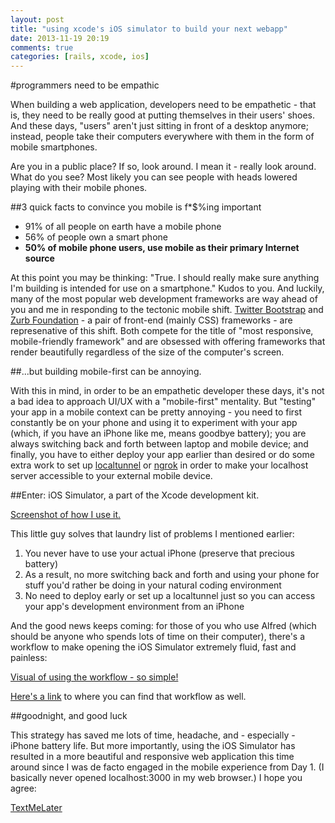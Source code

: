 ```yaml
---
layout: post
title: "using xcode's iOS simulator to build your next webapp"
date: 2013-11-19 20:19
comments: true
categories: [rails, xcode, ios]
---
```


#programmers need to be empathic

When building a web application, developers need to be empathetic - that is, they need to be really good at putting themselves in their users' shoes. And these days, "users" aren't just sitting in front of a desktop anymore; instead, people take their computers everywhere with them in the form of mobile smartphones. 

Are you in a public place? If so, look around. I mean it - really look around. What do you see? Most likely you can see people with heads lowered playing with their mobile phones.

##3 quick facts to convince you mobile is f*$%ing important
- 91% of all people on earth have a mobile phone
- 56% of people own a smart phone
- **50% of mobile phone users, use mobile as their primary Internet source**

At this point you may be thinking: "True. I should really make sure anything I'm building is intended for use on a smartphone." Kudos to you. And luckily, many of the most popular web development frameworks are way ahead of you and me in responding to the tectonic mobile shift.  [Twitter Bootstrap](http://getbootstrap.com/) and [Zurb Foundation](http://foundation.zurb.com/) - a pair of front-end (mainly CSS) frameworks - are represenative of this shift. Both compete for the title of "most responsive, mobile-friendly framework" and are obsessed with offering frameworks that render beautifully regardless of the size of the computer's screen. 

##...but building mobile-first can be annoying.

With this in mind, in order to be an empathetic developer these days, it's not a bad idea to approach UI/UX with a "mobile-first" mentality. But "testing" your app in a mobile context can be pretty annoying - you need to first constantly be on your phone and using it to experiment with your app (which, if you have an iPhone like me, means goodbye battery); you are always switching back and forth between laptop and mobile device; and finally, you have to either deploy your app earlier than desired or do some extra work to set up [localtunnel](https://github.com/progrium/localtunnel) or [ngrok](https://ngrok.com/) in order to make your localhost server accessible to your external mobile device.

##Enter: iOS Simulator, a part of the Xcode development kit.

[Screenshot of how I use it.](http://cl.ly/image/3r2i2d2P012f)

This little guy solves that laundry list of problems I mentioned earlier:

1. You never have to use your actual iPhone (preserve that precious battery)
1. As a result, no more switching back and forth and using your phone for stuff you'd rather be doing in your natural coding environment
1. No need to deploy early or set up a localtunnel just so you can access your app's development environment from an iPhone

And the good news keeps coming: for those of you who use Alfred (which should be anyone who spends lots of time on their computer), there's a workflow to make opening the iOS Simulator extremely fluid, fast and painless:

[Visual of using the workflow - so simple!](http://cl.ly/image/0o2g0R2N201Z)

[Here's a link](http://www.alfredforum.com/topic/2126-launch-ios-simulator/) to where you can find that workflow as well. 

##goodnight, and good luck

This strategy has saved me lots of time, headache, and - especially - iPhone battery life. But more importantly, using the iOS Simulator has resulted in a more beautiful and responsive web application this time around since I was de facto engaged in the mobile experience from Day 1. (I basically never opened localhost:3000 in my web browser.) I hope you agree:

[TextMeLater](http://bit.ly/textmelater)





